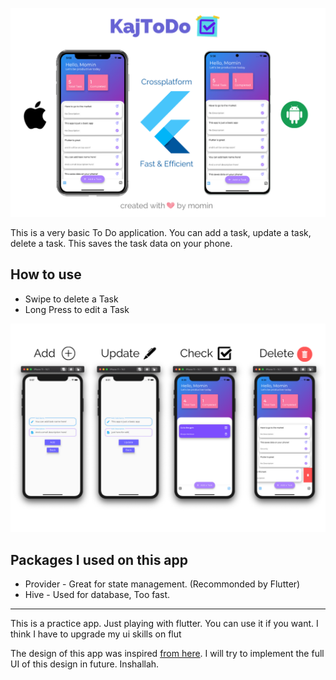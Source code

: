 <p align="center">
<img src="docs/hero.png" alt="hero image">
<p>

This is a very basic To Do application. You can add a task, update a task, delete a task. This saves the task data on your phone.

## How to use
- Swipe to delete a Task
- Long Press to edit a Task

<p align="center">
<img src="docs/canDo.png" alt="Can Do Delete, Update, Add, Check">
<p>

## Packages I used on this app
- Provider - Great for state management. (Recommonded by Flutter)
- Hive - Used for database, Too fast.

<hr>
<p> This is a practice app. Just playing with flutter. You can use it if you want. I think I have to upgrade my ui skills on flut</p>
<p> The design of this app was inspired <a href="https://dribbble.com/shots/13998970-Simple-Task-App">from here</a>. I will try to implement the full UI of this design in future. Inshallah.</p>
